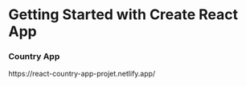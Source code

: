 # Getting Started with Create React App

<h3>Country App</h3>
https://react-country-app-projet.netlify.app/
